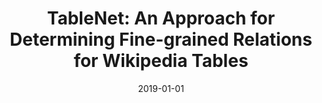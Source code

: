 ---
title: "TableNet: An Approach for Determining Fine-grained Relations for Wikipedia Tables"
authors: "Fetahu, Besnik; Anand, Avishek; Koutraki, Maria"
collection: publications
permalink: /publication/2019-DBLP_conf_www_FetahuAK19
date: 2019-01-01
venue: "The World Wide Web Conference, WWW 2019, San Francisco, CA, USA, May 13-17, 2019"
---